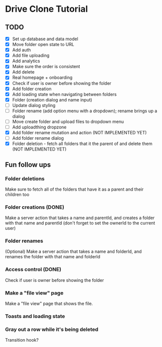 # Drive Clone Tutorial

## TODO

- [x] Set up database and data model
- [x] Move folder open state to URL
- [x] Add auth
- [x] Add file uploading
- [x] Add analytics
- [x] Make sure the order is consistent
- [x] Add delete
- [x] Real homepage + onboarding
- [x] Check if user is owner before showing the folder
- [x] Add folder creation
- [x] Add loading state when navigating between folders
- [x] Folder (creation dialog and name input)
- [ ] Update dialog styling
- [ ] Folder rename (add option menu with a dropdown); rename brings up a dialog
- [ ] Move create folder and upload files to dropdown menu
- [ ] Add uploadthing dropzone
- [x] Add folder rename mutation and action (NOT IMPLEMENTED YET)
- [ ] Add folder rename dialog
- [x] Folder deletion - fetch all folders that it the parent of and delete them (NOT IMPLEMENTED YET)

## Fun follow ups

### Folder deletions

Make sure to fetch all of the folders that have it as a parent and their children too

### Folder creations (DONE)

Make a server action that takes a name and parentId, and creates a folder with that name and parentId (don't forget to set the ownerId to the current user)

### Folder renames

(Optional) Make a server action that takes a name and folderId, and renames the folder with that name and folderId

### Access control (DONE)

Check if user is owner before showing the folder

### Make a "file view" page

Make a "file view" page that shows the file.

### Toasts and loading state

### Gray out a row while it's being deleted

Transition hook?
